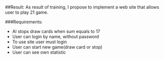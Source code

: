 
##Result:
As result of training, I propose to implement a web site that allows user to play 21 game. 

###Requirements: 
* AI stops draw cards when sum equals to 17 
* User can login by name, without password 
* To use site user must login 
* User can start new game(draw card or stop) 
* User can see own statistic


